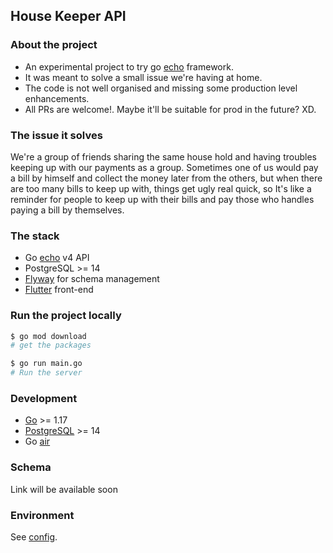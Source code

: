 ## House Keeper API

### About the project
- An experimental project to try go [echo](https://github.com/labstack/echo) framework.
- It was meant to solve a small issue we're having at home.
- The code is not well organised and missing some production level enhancements.
- All PRs are welcome!. Maybe it'll be suitable for prod in the future? XD.
### The issue it solves
We're a group of friends sharing the same house hold and having troubles keeping up with our payments as a group. Sometimes one of us would pay a bill by himself and collect the money later from the others, but when there are too many bills to keep up with, things get ugly real quick, so It's like a reminder for people to keep up with their bills and pay those who handles paying a bill by themselves.
### The stack
- Go [echo](https://github.com/labstack/echo) v4 API
- PostgreSQL >= 14
- [Flyway](https://flywaydb.org/) for schema management
- [Flutter](https://flutter.dev/) front-end
### Run the project locally
 ```bash
 $ go mod download
 # get the packages

 $ go run main.go
 # Run the server
 ```

### Development
-	[Go](https://go.dev/doc/install) >= 1.17
-	[PostgreSQL](https://www.postgresql.org/download/) >= 14
-	Go [air](https://github.com/cosmtrek/air) 

### Schema
Link will be available soon
 ### Environment

 See [config](./env.sample).